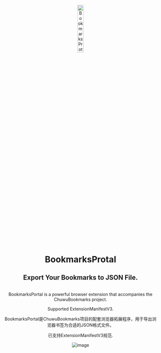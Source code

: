 <div align="center">
    <img src="https://github.com/user-attachments/assets/e07e52a0-db55-4838-b917-b69185847d9d" alt="BookmarksProtal Logo" width="20%" />
  </a>
  <h1>BookmarksProtal</h1>
    <h2>Export Your Bookmarks to JSON File.</h2>  
  <br>
BookmarksPortal is a powerful browser extension that accompanies the ChuwuBookmarks project.

Supported ExtensionManifestV3.


BookmarksPortal是ChuwuBookmarks项目的配套浏览器拓展程序，用于导出浏览器书签为合适的JSON格式文件。

已支持ExtensionManifestV3规范.


![image](https://github.com/user-attachments/assets/62388e03-98c6-42a8-9c17-2ffb40e019f3)

